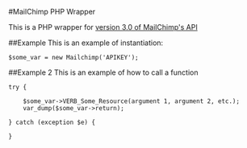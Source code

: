 #MailChimp PHP Wrapper

This is a PHP wrapper for [version 3.0 of MailChimp's API](https://kb.mailchimp.com/api)

##Example
This is an example of instantiation:

	$some_var = new Mailchimp('APIKEY');

##Example 2
This is an example of how to call a function

	try {

		$some_var->VERB_Some_Resource(argument 1, argument 2, etc.);
		var_dump($some_var->return);

	} catch (exception $e) {

	} 
